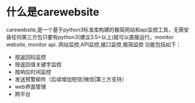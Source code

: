 # 什么是carewebsite
carewebsite,是一个基于python3标准库构建的极简网站和api监控工具，无需安装任何第三方包只要有python3(建议3.5+以上)就可以直接运行。monitor website, monitor api. 网站监控,API监控,接口监控,极简监控 
功能包括如下：
- 按返回码监控
- 按返回值关键字监控
- 按响应时间监控
- 发送预警邮件（后续增加短信|微信|第三方支持）
- web界面管理
- 跨平台

